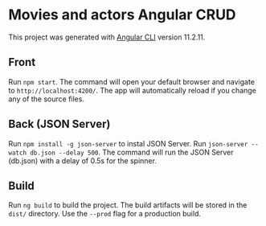 # Movies and actors Angular CRUD

This project was generated with [Angular CLI](https://github.com/angular/angular-cli) version 11.2.11.

## Front

Run `npm start`. The command will open your default browser and navigate to `http://localhost:4200/`. The app will automatically reload if you change any of the source files.

## Back (JSON Server)

Run `npm install -g json-server` to instal JSON Server.
Run `json-server --watch db.json --delay 500`. The command will run the JSON Server (db.json) with a delay of 0.5s for the spinner.

## Build

Run `ng build` to build the project. The build artifacts will be stored in the `dist/` directory. Use the `--prod` flag for a production build.
